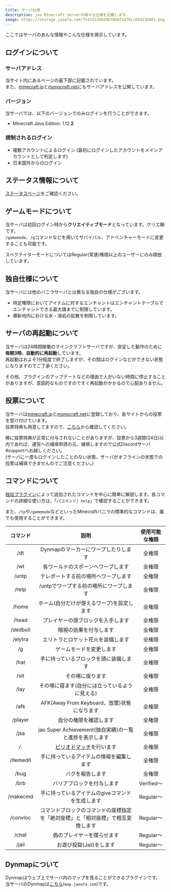 ```yaml
---
title: サーバ仕様
description: jao Minecraft Serverの様々な仕様を記載します。
image: https://storage.jaoafa.com/f54f2539629b70b8f3d78cc694236081.png
---
```


ここではサーバのあんな情報やこんな仕様を掲示しています。

## ログインについて

### サーバアドレス

当サイト内にあるページの最下部に記載されています。  
また、[minecraft.jp](https://minecraft.jp/servers/play.jaoafa.com)と[monocraft.net](https://monocraft.net/servers/4ovU0v9PkdyJbNJVngf7)にもサーバアドレスを公開しています。

### バージョン

当サーバでは、以下のバージョンでのみログインを行うことができます。

- Minecraft Java Edition: 1.12.**2**

### 規制されるログイン

- 複数アカウントによるログイン (最初にログインしたアカウントをメインアカウントとして判定します)
- 日本国外からのログイン

## ステータス情報について

[ステータスページ](/status)をご確認ください。

## ゲームモードについて

当サーバは初回ログイン時から**クリエイティブモード**となっています。クリエ鯖です。  
`/gamemode`、`/g`コマンドなどを用いてサバイバル、アドベンチャーモードに変更することも可能です。

スペクテイターモードについてはRegular(常連)権限以上のユーザーにのみ開放しています。

## 独自仕様について

当サーバには他のバニラサーバとは異なる独自の仕様がございます。

- 特定権限においてアイテムに対するエンチャントはエンチャントテーブルでエンチャントできる最大値までに制限しています。
- 爆新地内における水・溶岩の拡散を制限しています。

## サーバの再起動について

当サーバは24時間稼働のマインクラフトサーバですが、安定した動作のために**毎朝3時、自動的に再起動**しています。  
再起動はおよそ1分程度で終了しますが、その間はログインなどができない状態になりますのでご了承ください。

その他、プラグインのアップデートなどの理由で人がいない時間に停止することがありますが、意図的なものですのですぐ再起動がかかるので心配ありません。

## 投票について

当サーバは[minecraft.jp](https://minecraft.jp/servers/play.jaoafa.com)と[monocraft.net](https://monocraft.net/servers/4ovU0v9PkdyJbNJVngf7)に登録しており、各サイトからの投票を受け付けています。  
投票特典も用意してますので、[こちら](/blog/vote)から確認してください。

稀に投票特典が正常に付与されないことがありますが、投票から3週間(24日)以内であれば、運営への補填申請の元、補填しますので公式Discordサーバ#supportへお越しください。  
(サーバに一度もログインしたことのない状態、サーバがオフラインの状態での投票は補填できませんのでご注意ください。)

## コマンドについて

[独自プラグイン](https://github.com/jaoafa/MyMaid4)によって追加されたコマンドを中心に簡単に解説します。各コマンドの詳細な使い方は、「`/(コマンド) help`」で確認することができます。

また、`/tp`や`/gamemode`などといったMinecraftバニラの標準的なコマンドは、誰でも使用することができます。

|コマンド|説明|使用可能な権限|
|:-:|:-:|:-:|
|/dt|Dynmapのマーカーにワープしたりします|全権限|
|/wt|各ワールドのスポーンへワープします|全権限|
|/untp|テレポートする前の場所へワープします|全権限|
|/retp|/untpでワープする前の場所にワープします|全権限|
|/home|ホーム(自分だけが使えるワープ)を設定します|全権限|
|/head|プレイヤーの頭ブロックを入手します|全権限|
|/dedbull|暗視の効果を付与します|全権限|
|/elytra|エリトラとロケット花火を装備します|全権限|
|/g|ゲームモードを変更します|全権限|
|/hat|手に持っているブロックを頭に装備します|全権限|
|/sit|その場に座ります|全権限|
|/lay|その場に寝ます(自分には立っているように見える)|全権限|
|/afk|AFK(Away From Keyboard、放置)状態になります|全権限|
|/player|自分の権限を確認します|全権限|
|/jsa|jao Super Achievement(独自実績)の一覧と進捗を表示します|全権限|
|/.|[ピリオドマッチ](https://wiki.jaoafa.com/ピリオドマッチ)を行います|全権限|
|/itemedit|手に持っているアイテムの情報を編集します|全権限|
|/bug|バグを報告します|全権限|
|/brb|バリアブロックを付与します|Verified～|
|/makecmd|手に持っているアイテムのgiveコマンドを生成します|Regular～|
|/convloc|コマンドブロックのコマンドの座標指定を「絶対座標」と「相対座標」で相互変換します|Regular～|
|/chat|偽のプレイヤーを喋らせます|Regular～|
|/jail|お遊び投獄(Jail)をします|Regular～|

## Dynmapについて

Dynmapはウェブ上でサーバ内のマップを見ることができるプラグインです。  
当サーバのDynmapは[こちら](https://map.jaoafa.com/)(`map.jaoafa.com`)です。
